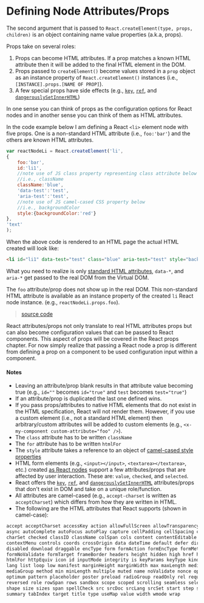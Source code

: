 # Defining Node Attributes/Props

The second argument that is passed to `React.createElement(type, props, children)` is an object containing name value properties (a.k.a, props).

Props take on several roles:

1. Props can become HTML attributes. If a prop matches a known HTML attribute then it will be added to the final HTML element in the DOM.
2. Props passed to `createElement()` become values stored in a `prop` object as an instance property of `React.createElement()` instances  (i.e., `[INSTANCE].props.[NAME OF PROP]`).
3. A few special props have side effects (e.g., [`key`](https://facebook.github.io/react/docs/multiple-components.html#dynamic-children), [`ref`](https://facebook.github.io/react/docs/more-about-refs.html), and [`dangerouslySetInnerHTML`](https://facebook.github.io/react/tips/dangerously-set-inner-html.html))

In one sense you can think of props as the configuration options for React nodes and in another sense you can think of them as HTML attributes.

In the code example below I am defining a React `<li>` element node with five props. One is a non-standard HTML attribute (i.e., `foo:'bar'`) and the others are known HTML attributes.

```js
var reactNodeLi = React.createElement('li',
{
    foo:'bar',
    id:'li1',
    //note use of JS class property representing class attribute below
    //i.e., className
    className:'blue',
    'data-test':'test',
    'aria-test':'test',
    //note use of JS camel-cased CSS property below
    //i.e., backgroundColor
    style:{backgroundColor:'red'}
},
'text'
);
```

When the above code is rendered to an HTML page the actual HTML created will look like:

```html
<li id="li1" data-test="test" class="blue" aria-test="test" style="background-color:red;" data-reactid=".0">text</li>
```

What you need to realize is only [standard HTML attributes](https://developer.mozilla.org/en-US/docs/Web/HTML/Attributes), `data-*`, and `aria-*` get passed to the real DOM from the Virtual DOM.

The `foo` attribute/prop does not show up in the real DOM. This non-standard HTML attribute is available as an instance property of the created `li` React node instance. (e.g., `reactNodeLi.props.foo`).

> [source code](https://jsfiddle.net/codylindley/8ca0z80m/1/#tabs=js,result,html,resources)

React attributes/props not only translate to real HTML attributes props but can also become configuration values that can be passed to React components. This aspect of props will be covered in the React props chapter. For now simply realize that passing a React node a prop is different from defining a prop on a component to be used configuration input within a component.

#### Notes

* Leaving an attribute/prop blank results in that attribute value becoming true (e.g., `id=""` becomes `id="true"` and `test` becomes `test="true"`)
* If an attribute/prop is duplicated the last one defined wins.
* If you pass props/attributes to native HTML elements that do not exist in the HTML specification, React will not render them. However, if you use a custom element (i.e., not a standard HTML element) then arbitrary/custom attributes will be added to custom elements (e.g., `<x-my-component custom-attribute="foo" />`).
* The `class` attribute has to be written `className`
* The `for` attribute has to be written `htmlFor`
* The `style` attribute takes a reference to an object of [camel-cased style properties](https://www.w3.org/TR/DOM-Level-2-Style/css.html#CSS-CSS2Properties)
* HTML form elements (e.g., `<input></input>`, `<textarea></textarea>`, etc.) created [as React nodes](https://facebook.github.io/react/docs/forms.html) support a few attributes/props that are affected by user interaction. These are: `value`, `checked`, and `selected`.
* React offers the [`key`](https://facebook.github.io/react/docs/multiple-components.html#dynamic-children), [`ref`](https://facebook.github.io/react/docs/more-about-refs.html), and [`dangerouslySetInnerHTML`](https://facebook.github.io/react/tips/dangerously-set-inner-html.html) attributes/props that don't exist in DOM and take on a unique role/function.
* All attributes are camel-cased (e.g., `accept-charset` is written as `acceptCharset`) which differs from how they are written in HTML.
* The following are the HTML attributes that React supports (shown in camel-case):

```HTML
accept acceptCharset accessKey action allowFullScreen allowTransparency alt
async autoComplete autoFocus autoPlay capture cellPadding cellSpacing challenge
charSet checked classID className colSpan cols content contentEditable
contextMenu controls coords crossOrigin data dateTime default defer dir
disabled download draggable encType form formAction formEncType formMethod
formNoValidate formTarget frameBorder headers height hidden high href hrefLang
htmlFor httpEquiv icon id inputMode integrity is keyParams keyType kind label
lang list loop low manifest marginHeight marginWidth max maxLength media
mediaGroup method min minLength multiple muted name noValidate nonce open
optimum pattern placeholder poster preload radioGroup readOnly rel required
reversed role rowSpan rows sandbox scope scoped scrolling seamless selected
shape size sizes span spellCheck src srcDoc srcLang srcSet start step style
summary tabIndex target title type useMap value width wmode wrap
```
